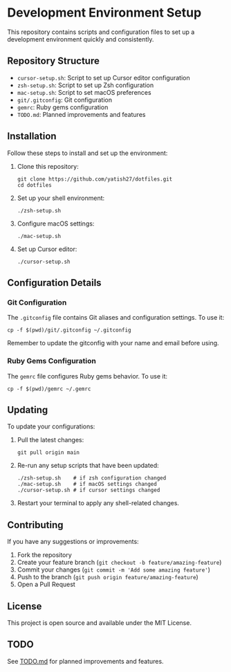 # Development Environment Setup

This repository contains scripts and configuration files to set up a development environment quickly and consistently.

## Repository Structure

- `cursor-setup.sh`: Script to set up Cursor editor configuration
- `zsh-setup.sh`: Script to set up Zsh configuration
- `mac-setup.sh`: Script to set macOS preferences
- `git/.gitconfig`: Git configuration
- `gemrc`: Ruby gems configuration
- `TODO.md`: Planned improvements and features

## Installation

Follow these steps to install and set up the environment:

1. Clone this repository:

   ```
   git clone https://github.com/yatish27/dotfiles.git
   cd dotfiles
   ```

2. Set up your shell environment:

   ```
   ./zsh-setup.sh
   ```

3. Configure macOS settings:

   ```
   ./mac-setup.sh
   ```

4. Set up Cursor editor:

   ```
   ./cursor-setup.sh
   ```

## Configuration Details

### Git Configuration

The `.gitconfig` file contains Git aliases and configuration settings. To use it:

```
cp -f $(pwd)/git/.gitconfig ~/.gitconfig
```

Remember to update the gitconfig with your name and email before using.

### Ruby Gems Configuration

The `gemrc` file configures Ruby gems behavior. To use it:

```
cp -f $(pwd)/gemrc ~/.gemrc
```

## Updating

To update your configurations:

1. Pull the latest changes:

   ```
   git pull origin main
   ```

2. Re-run any setup scripts that have been updated:

   ```
   ./zsh-setup.sh    # if zsh configuration changed
   ./mac-setup.sh    # if macOS settings changed
   ./cursor-setup.sh # if cursor settings changed
   ```

3. Restart your terminal to apply any shell-related changes.

## Contributing

If you have any suggestions or improvements:

1. Fork the repository
2. Create your feature branch (`git checkout -b feature/amazing-feature`)
3. Commit your changes (`git commit -m 'Add some amazing feature'`)
4. Push to the branch (`git push origin feature/amazing-feature`)
5. Open a Pull Request

## License

This project is open source and available under the MIT License.

## TODO

See [TODO.md](TODO.md) for planned improvements and features.
